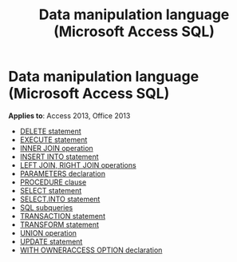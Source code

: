 ﻿---
title: Data manipulation language (Microsoft Access SQL)
TOCTitle: Data manipulation language
ms:assetid: 25c6f127-0fee-470e-bf16-9253b14e8086
ms:mtpsurl: https://msdn.microsoft.com/library/Dn124073(v=office.15)
ms:contentKeyID: 52071710
ms.date: 09/18/2015
mtps_version: v=office.15
---

# Data manipulation language (Microsoft Access SQL)

**Applies to**: Access 2013, Office 2013

- [DELETE statement](delete-statement-microsoft-access-sql.md)
- [EXECUTE statement](execute-statement-microsoft-access-sql.md)
- [INNER JOIN operation](inner-join-operation-microsoft-access-sql.md)
- [INSERT INTO statement](insert-into-statement-microsoft-access-sql.md)
- [LEFT JOIN, RIGHT JOIN operations](left-join-right-join-operations-microsoft-access-sql.md)
- [PARAMETERS declaration](parameters-declaration-microsoft-access-sql.md)
- [PROCEDURE clause](procedure-clause-microsoft-access-sql.md)
- [SELECT statement](select-statement-microsoft-access-sql.md)
- [SELECT.INTO statement](select-into-statement-microsoft-access-sql.md)
- [SQL subqueries](sql-subqueries-microsoft-access-sql.md)
- [TRANSACTION statement](transaction-statement-microsoft-access-sql.md)
- [TRANSFORM statement](transform-statement-microsoft-access-sql.md)
- [UNION operation](union-operation-microsoft-access-sql.md)
- [UPDATE statement](update-statement-microsoft-access-sql.md)
- [WITH OWNERACCESS OPTION declaration](with-owneraccess-option-declaration-microsoft-access-sql.md)



